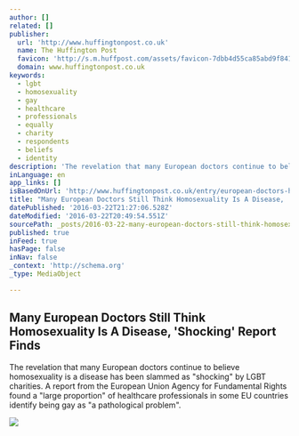 ```yaml
---
author: []
related: []
publisher:
  url: 'http://www.huffingtonpost.co.uk'
  name: The Huffington Post
  favicon: 'http://s.m.huffpost.com/assets/favicon-7dbb4d55ca85abd9f84197a1c3525e38.ico'
  domain: www.huffingtonpost.co.uk
keywords:
  - lgbt
  - homosexuality
  - gay
  - healthcare
  - professionals
  - equally
  - charity
  - respondents
  - beliefs
  - identity
description: 'The revelation that many European doctors continue to believe homosexuality is a disease has been slammed as "shocking" by LGBT charities. A report from the European Union Agency for Fundamental Rights found a "large proportion" of healthcare professionals in some EU countries identify being gay as "a pathological problem".'
inLanguage: en
app_links: []
isBasedOnUrl: 'http://www.huffingtonpost.co.uk/entry/european-doctors-homosexuality-disease_uk_56f12a1ee4b0fbd4fe088867?utm_hp_ref=uk-news'
title: "Many European Doctors Still Think Homosexuality Is A Disease, 'Shocking' Report Finds"
datePublished: '2016-03-22T21:27:06.528Z'
dateModified: '2016-03-22T20:49:54.551Z'
sourcePath: _posts/2016-03-22-many-european-doctors-still-think-homosexuality-is-a-disease.md
published: true
inFeed: true
hasPage: false
inNav: false
_context: 'http://schema.org'
_type: MediaObject

---
```

<article style=""><h1>Many European Doctors Still Think Homosexuality Is A Disease, 'Shocking' Report Finds</h1><p>The revelation that many European doctors continue to believe homosexuality is a disease has been slammed as "shocking" by LGBT charities. A report from the European Union Agency for Fundamental Rights found a "large proportion" of healthcare professionals in some EU countries identify being gay as "a pathological problem".</p><img src="http://img.huffingtonpost.com/asset/1200_630/56f1354d1500002a000b2c9b.jpeg?cache=yjynorpvjw" /></article>